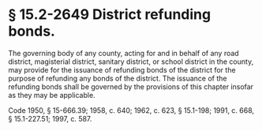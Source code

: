 # § 15.2-2649 District refunding bonds.

<p>The governing body of any county, acting for and in behalf of any road district, magisterial district, sanitary district, or school district in the county, may provide for the issuance of refunding bonds of the district for the purpose of refunding any bonds of the district. The issuance of the refunding bonds shall be governed by the provisions of this chapter insofar as they may be applicable.</p><p>Code 1950, § 15-666.39; 1958, c. 640; 1962, c. 623, § 15.1-198; 1991, c. 668, § 15.1-227.51; 1997, c. 587.</p>